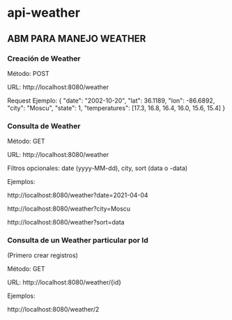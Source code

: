 # api-weather

## ABM PARA MANEJO WEATHER

### Creación de Weather

Método: POST

URL: http://localhost:8080/weather

Request Ejemplo:
{
    "date": "2002-10-20",
    "lat": 36.1189,
    "lon": -86.6892,
    "city": "Moscu",
    "state": 1,
    "temperatures": [17.3, 16.8, 16.4, 16.0, 15.6, 15.4]
}


### Consulta de Weather

Método: GET

URL: http://localhost:8080/weather

Filtros opcionales: date (yyyy-MM-dd), city, sort (data o -data)

Ejemplos:

http://localhost:8080/weather?date=2021-04-04

http://localhost:8080/weather?city=Moscu

http://localhost:8080/weather?sort=data

### Consulta de un Weather particular por Id

(Primero crear registros)

Método: GET

URL: http://localhost:8080/weather/{id}

Ejemplos:

http://localhost:8080/weather/2




